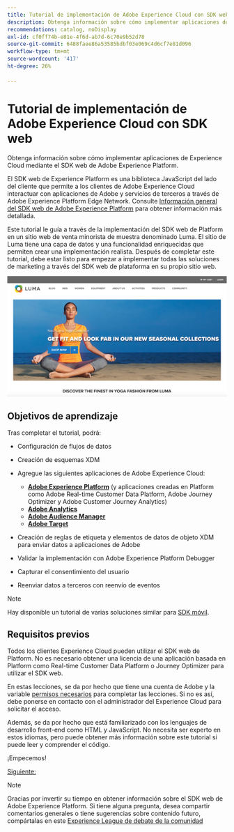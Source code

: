 ```yaml
---
title: Tutorial de implementación de Adobe Experience Cloud con SDK web
description: Obtenga información sobre cómo implementar aplicaciones de Experience Cloud mediante el SDK web de Adobe Experience Platform.
recommendations: catalog, noDisplay
exl-id: cf0ff74b-e81e-4f6d-ab7d-6c70e9b52d78
source-git-commit: 6488faee86a53585bdbf03e069c4d6cf7e81d096
workflow-type: tm+mt
source-wordcount: '417'
ht-degree: 26%

---
```


# Tutorial de implementación de Adobe Experience Cloud con SDK web

Obtenga información sobre cómo implementar aplicaciones de Experience Cloud mediante el SDK web de Adobe Experience Platform.

El SDK web de Experience Platform es una biblioteca JavaScript del lado del cliente que permite a los clientes de Adobe Experience Cloud interactuar con aplicaciones de Adobe y servicios de terceros a través de Adobe Experience Platform Edge Network. Consulte [Información general del SDK web de Adobe Experience Platform](https://experienceleague.adobe.com/docs/experience-platform/edge/home.html?lang=es) para obtener información más detallada.

Este tutorial le guía a través de la implementación del SDK web de Platform en un sitio web de venta minorista de muestra denominado Luma. El sitio de [](https://luma.enablementadobe.com/content/luma/us/en.html)Luma tiene una capa de datos y una funcionalidad enriquecidas que permiten crear una implementación realista. Después de completar este tutorial, debe estar listo para empezar a implementar todas las soluciones de marketing a través del SDK web de plataforma en su propio sitio web.

[![Sitio web de Luma](assets/old-overview-luma.png)](https://luma.enablementadobe.com/content/luma/us/en.html)


## Objetivos de aprendizaje

Tras completar el tutorial, podrá:

* Configuración de flujos de datos

* Creación de esquemas XDM

* Agregue las siguientes aplicaciones de Adobe Experience Cloud:
   * **[Adobe Experience Platform](setup-experience-platform.md)** (y aplicaciones creadas en Platform como Adobe Real-time Customer Data Platform, Adobe Journey Optimizer y Adobe Customer Journey Analytics)
   * **[Adobe Analytics](setup-analytics.md)**
   * **[Adobe Audience Manager](setup-audience-manager.md)**
   * **[Adobe Target](setup-target.md)**

* Creación de reglas de etiqueta y elementos de datos de objeto XDM para enviar datos a aplicaciones de Adobe

* Validar la implementación con Adobe Experience Platform Debugger

* Capturar el consentimiento del usuario

* Reenviar datos a terceros con reenvío de eventos

>[!NOTE]
>
>Hay disponible un tutorial de varias soluciones similar para [SDK móvil](../tutorial-mobile-sdk/overview.md).

## Requisitos previos

Todos los clientes Experience Cloud pueden utilizar el SDK web de Platform. No es necesario obtener una licencia de una aplicación basada en Platform como Real-time Customer Data Platform o Journey Optimizer para utilizar el SDK web.

En estas lecciones, se da por hecho que tiene una cuenta de Adobe y la variable [permisos necesarios](configure-permissions.md) para completar las lecciones. Si no es así, debe ponerse en contacto con el administrador del Experience Cloud para solicitar el acceso.

Además, se da por hecho que está familiarizado con los lenguajes de desarrollo front-end como HTML y JavaScript. No necesita ser experto en estos idiomas, pero puede obtener más información sobre este tutorial si puede leer y comprender el código.

¡Empecemos!

[Siguiente: ](configure-permissions.md)

>[!NOTE]
>
>Gracias por invertir su tiempo en obtener información sobre el SDK web de Adobe Experience Platform. Si tiene alguna pregunta, desea compartir comentarios generales o tiene sugerencias sobre contenido futuro, compártalas en este [Experience League de debate de la comunidad](https://experienceleaguecommunities.adobe.com/t5/adobe-experience-platform-launch/tutorial-discussion-implement-adobe-experience-cloud-with-web/td-p/444996)
